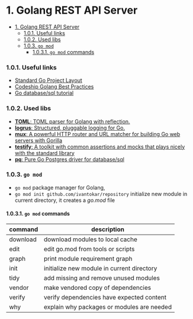 # 1. Golang REST API Server

- [1. Golang REST API Server](#1-golang-rest-api-server)
    - [1.0.1. Useful links](#101-useful-links)
    - [1.0.2. Used libs](#102-used-libs)
    - [1.0.3. `go mod`](#103-go-mod)
      - [1.0.3.1. `go mod` commands](#1031-go-mod-commands)

### 1.0.1. Useful links

- [Standard Go Project Layout](https://github.com/golang-standards/project-layout)
- [Codeship Golang Best Practices](https://github.com/codeship/go-best-practices)
- [Go database/sql tutorial](http://go-database-sql.org/index.html)

### 1.0.2. Used libs

- [**TOML**: TOML parser for Golang with reflection.](https://github.com/BurntSushi/toml)
- [**logrus**: Structured, pluggable logging for Go.](https://github.com/sirupsen/logrus)
- [**mux**: A powerful HTTP router and URL matcher for building Go web servers with Gorilla](https://github.com/gorilla/mux)
- [**testify**: A toolkit with common assertions and mocks that plays nicely with the standard library](https://github.com/stretchr/testify)
- [**pq**: Pure Go Postgres driver for database/sql](https://github.com/lib/pq)

### 1.0.3. `go mod`

- `go mod` package manager for Golang,
- `go mod init github.com/ivantokar/repository` initialize new module in current directory, it creates a _go.mod_ file

#### 1.0.3.1. `go mod` commands

| command  | description                                |
| -------- | ------------------------------------------ |
| download | download modules to local cache            |
| edit     | edit go.mod from tools or scripts          |
| graph    | print module requirement graph             |
| init     | initialize new module in current directory |
| tidy     | add missing and remove unused modules      |
| vendor   | make vendored copy of dependencies         |
| verify   | verify dependencies have expected content  |
| why      | explain why packages or modules are needed |
